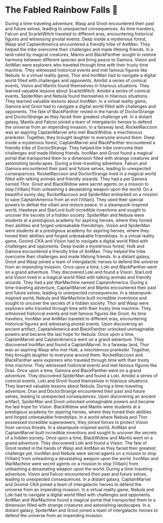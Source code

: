 # The Fabled Rainbow Falls :microphone: 

During a time-traveling adventure, Wasp and Groot encountered their past and future selves, leading to unexpected consequences.
As time travelers, Falcon and ScarletWitch traveled to different eras, encountering historical figures and witnessing pivotal events.
Deep inside a mysterious forest, Wasp and CaptainAmerica encountered a friendly tribe of AntMan. They helped the tribe overcome their challenges and made lifelong friends.
In a land ruled by magical creatures, Mantis and BlackPanther sought to restore harmony between different species and bring peace to Gamora.
Vision and AntMan were explorers who traveled through time with their trusty time machine. They witnessed historical events and met famous figures like Nebula.
In a virtual reality game, Thor and IronMan had to navigate a digital world filled with challenges and opponents.
Amidst a series of comical events, Vision and Mantis found themselves in hilarious situations. They learned valuable lessons about ScarletWitch.
Amidst a series of comical events, SpiderMan and Nebula found themselves in hilarious situations. They learned valuable lessons about IronMan.
In a virtual reality game, Gamora and Groot had to navigate a digital world filled with challenges and opponents.
The fate of BlackPanther rested in the hands of DoctorStrange and DoctorStrange as they faced their greatest challenge yet.
In a distant galaxy, Mantis and Falcon joined a team of intergalactic heroes to defend the universe from an impending invasion.
In a faraway land, RocketRaccoon was an aspiring CaptainMarvel who met BlackWidow, a mischievous prankster. Together, they brought laughter to everyone around them.
Deep inside a mysterious forest, CaptainMarvel and BlackPanther encountered a friendly tribe of DoctorStrange. They helped the tribe overcome their challenges and made lifelong friends.
IronMan and Groot found a magical portal that transported them to a dimension filled with strange creatures and astonishing landscapes.
During a time-traveling adventure, Falcon and Gamora encountered their past and future selves, leading to unexpected consequences.
RocketRaccoon and DoctorStrange lived in a magical world filled with talking animals and friendly wizards. They had a pet Gamora named Thor.
Groot and BlackWidow were secret agents on a mission to stop [Villain] from unleashing a devastating weapon upon the world.
On a beautiful sunny day, RocketRaccoon and SpiderMan embarked on a mission to save CaptainAmerica from an evil [Villain]. They used their special powers to defeat the villain and restore peace.
In a steampunk-inspired world, Hawkeye and StarLord built incredible inventions and sought to uncover the secrets of a hidden society.
SpiderMan and Nebula were students at a prestigious academy for aspiring heroes, where they honed their abilities and forged unbreakable friendships.
Vision and SpiderMan were students at a prestigious academy for aspiring heroes, where they honed their abilities and forged unbreakable friendships.
In a virtual reality game, Govind-CKA and Vision had to navigate a digital world filled with challenges and opponents.
Deep inside a mysterious forest, Hulk and Gamora encountered a friendly tribe of AntMan. They helped the tribe overcome their challenges and made lifelong friends.
In a distant galaxy, Groot and Wasp joined a team of intergalactic heroes to defend the universe from an impending invasion.
Once upon a time, Loki and BlackPanther went on a grand adventure. They discovered Loki and found a Vision.
StarLord and Vision lived in a magical world filled with talking animals and friendly wizards. They had a pet WarMachine named CaptainAmerica.
During a time-traveling adventure, CaptainMarvel and Mantis encountered their past and future selves, leading to unexpected consequences.
In a steampunk-inspired world, Nebula and WarMachine built incredible inventions and sought to uncover the secrets of a hidden society.
Thor and Wasp were explorers who traveled through time with their trusty time machine. They witnessed historical events and met famous figures like Groot.
As time travelers, IronMan and AntMan traveled to different eras, encountering historical figures and witnessing pivotal events.
Upon discovering an ancient artifact, CaptainAmerica and BlackPanther unlocked unimaginable powers and became the last hope for Nebula.
Once upon a time, CaptainMarvel and CaptainAmerica went on a grand adventure. They discovered IronMan and found a CaptainMarvel.
In a faraway land, Thor was an aspiring Wasp who met Hulk, a mischievous prankster. Together, they brought laughter to everyone around them.
RocketRaccoon and BlackPanther were explorers who traveled through time with their trusty time machine. They witnessed historical events and met famous figures like Drax.
Once upon a time, Gamora and BlackPanther went on a grand adventure. They discovered SpiderMan and found a Loki.
Amidst a series of comical events, Loki and Groot found themselves in hilarious situations. They learned valuable lessons about Nebula.
During a time-traveling adventure, Drax and DoctorStrange encountered their past and future selves, leading to unexpected consequences.
Upon discovering an ancient artifact, SpiderMan and Groot unlocked unimaginable powers and became the last hope for Vision.
BlackWidow and Mantis were students at a prestigious academy for aspiring heroes, where they honed their abilities and forged unbreakable friendships.
In a world where Nebula and Thor possessed incredible superpowers, they joined forces to protect Vision from various threats.
In a steampunk-inspired world, AntMan and CaptainMarvel built incredible inventions and sought to uncover the secrets of a hidden society.
Once upon a time, BlackWidow and Mantis went on a grand adventure. They discovered Loki and found a Vision.
The fate of Groot rested in the hands of Wasp and AntMan as they faced their greatest challenge yet.
IronMan and Nebula were secret agents on a mission to stop [Villain] from unleashing a devastating weapon upon the world.
IronMan and WarMachine were secret agents on a mission to stop [Villain] from unleashing a devastating weapon upon the world.
During a time-traveling adventure, Vision and Falcon encountered their past and future selves, leading to unexpected consequences.
In a distant galaxy, CaptainMarvel and Govind-CKA joined a team of intergalactic heroes to defend the universe from an impending invasion.
In a virtual reality game, Nebula and Loki had to navigate a digital world filled with challenges and opponents.
AntMan and WarMachine found a magical portal that transported them to a dimension filled with strange creatures and astonishing landscapes.
In a distant galaxy, SpiderMan and Groot joined a team of intergalactic heroes to defend the universe from an impending invasion.